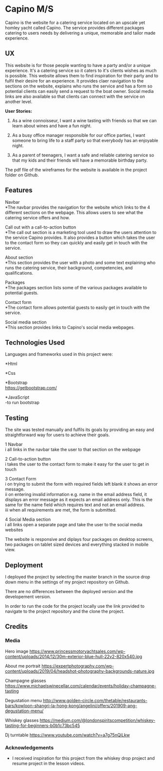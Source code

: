 # Capino M/S

Capino is the website for a catering service located on an upscale yet homley yacht called Capino. The service provides different packages catering to users needs by delivering a unique, memorable and tailor made experience.
 
## UX
 
This website is for those people wanting to have a party and/or a unique experience. It's a catering service so it caters to it's clients wishes as much is possible. This website allows them to find inspiration for their party and to fulfil their desire for an experience. It provides claer navigation to the sections on the website, explains who runs the service and has a form so potential clients can easily send a request to the boat owner. Social media links are also available so that clients can connect with the service on another level.

**User Stories:**
1. As a wine connoisseur, 
I want a wine tasting with friends
so that we can learn about wines and have a fun night.

2. As a busy office manager responsible for our office parties, 
I want someone to bring life to a staff party
so that everybody has an enjoyable night.

3. As a parent of teenagers,
I want a safe and reliable catering service
so that my kids and their friends will have a memorable birthday party.

The pdf file of the wireframes for the website is available in the project folder on Github.

## Features
Navbar  
*The navbar provides the navigation for the website which links to the 4 different sections on the webpage. This allows users to see what the catering service offers and how.

Call out with a call-to-action button   
*The call out section is a marketing tool used to draw the users attention to the service Capino provides. It also provides a button which takes the user to the contact form so they can quickly and easily get in touch with the service.

About section   
*This section provides the user with a photo and some text explaining who runs the catering service, their background, competencies, and qualifications.

Packages  
*The packages section lists some of the various packages available to potential guests.

Contact form  
*The contact form allows potential guests to easily get in touch with the service. 

Social media section   
*This section provides links to Capino's social media webpages.

## Technologies Used

Languages and frameworks used in this project were:

*Html

*Css

*Bootstrap   
https://getbootstrap.com/

*JavaScript  
-to run bootstrap

## Testing

The site was tested manually and fulfils its goals by providing an easy and straightforward way for users to achieve their goals.

1 Navbar  
i all links in the navbar take the user to that section on the webpage

2 Call-to-action button  
i takes the user to the contact form to make it easy for the user to get in touch

3 Contact Form  
i on trying to submit the form with required fields left blank it shows an error message.    
ii on entering invalid information e.g. name in the email address field, it displays an error message as it expects an email address only. This is the same for the name field which requires text and not an email address.  
iii when all requirements are met, the form is submitted.  

4 Social Media section  
i all links open a separate page and take the user to the social media websites

The website is responsive and diplays four packages on desktop screens, two packages on tablet sized devices and everything stacked in mobile view.

## Deployment

I deployed the project by selecting the master branch in the source drop down menu in the settings of my project repository on Github.

There are no differences between the deployed version and the developement version.

In order to run the code for the project locally use the link provided to navigate to the project repository and the clone the project. 


## Credits

### Media
Hero image
https://www.princessmotoryachtsales.com/wp-content/uploads/2014/12/30m-exterior-blue-hull-22v2-820x540.jpg

About me portrait
https://expertphotography.com/wp-content/uploads/2019/04/headshot-photography-backgrounds-nature.jpg

Champagne glasses 
https://www.michaelswinecellar.com/calendar/events/holiday-champagne-tasting

Degustation menu
http://www.golden-circle.com/thetable/restaurants-bars/kowloon-shangri-la-hong-kong/angelini/offers/201909-ang-degustation-menu/

Whiskey glasses
https://medium.com/@londonspiritscompetition/whiskey-tasting-for-beginners-b0b1c73bc545

Dj turntable
https://www.youtube.com/watch?v=a7g75nQiLkw


### Acknowledgements

- I received inspiration for this project from the whiskey drop project and resume project in the lesson videos.
